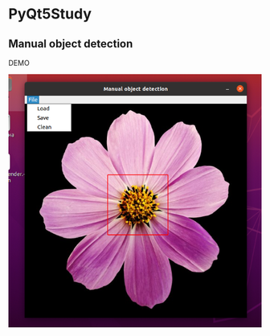 # PyQt5Study
## Manual object detection
DEMO

<img src="https://github.com/VladislavPVI/PyQt5Study/blob/master/windowScreen.png" />
